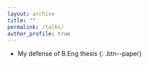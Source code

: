 ```yaml
---
layout: archive
title: ""
permalink: /talks/
author_profile: true
---
```


* My  defense of B.Eng thesis {: .btn--paper} 
